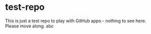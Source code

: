 # test-repo
This is just a test repo to play with GitHub apps - nothing to see here.
Please move along.
abc
